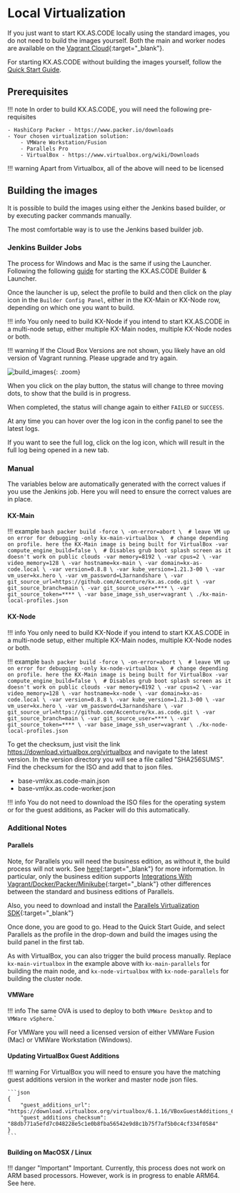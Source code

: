 # Local Virtualization

If you just want to start KX.AS.CODE locally using the standard images, you do not need to build the images yourself. Both the main and worker nodes are available on the [Vagrant Cloud](https://app.vagrantup.com/kxascode/){:target="\_blank"}.

For starting KX.AS.CODE without building the images yourself, follow the [Quick Start Guide](../Quick-Start-Guide.md).

## Prerequisites

!!! note
    In order to build KX.AS.CODE, you will need the following pre-requisites

    - HashiCorp Packer - https://www.packer.io/downloads
    - Your chosen virtualization solution:
        - VMWare Workstation/Fusion
        - Parallels Pro
        - VirtualBox - https://www.virtualbox.org/wiki/Downloads

!!! warning
    Apart from Virtualbox, all of the above will need to be licensed

## Building the images

It is possible to build the images using either the Jenkins based builder, or by executing packer commands manually.

The most comfortable way is to use the Jenkins based builder job.

### Jenkins Builder Jobs

The process for Windows and Mac is the same if using the Launcher. Following the following [guide](../Deployment/Initial-Setup.md) for starting the KX.AS.CODE Builder & Launcher.

Once the launcher is up, select the profile to build and then click on the play icon in the `Builder Config Panel`, either in the KX-Main or KX-Node row, depending on which one you want to build.

!!! info
    You only need to build KX-Node if you intend to start KX.AS.CODE in a multi-node setup, either multiple KX-Main nodes, multiple KX-Node nodes or both.

!!! warning
    If the Cloud Box Versions are not shown, you likely have an old version of Vagrant running. Please upgrade and try again.

![build_images](../assets/images/kx-as-code_configurator_select-profile.png){: .zoom}

When you click on the play button, the status will change to three moving dots, to show that the build is in progress.

When completed, the status will change again to either `FAILED` or `SUCCESS`.

At any time you can hover over the log icon in the config panel to see the latest logs.

If you want to see the full log, click on the log icon, which will result in the full log being opened in a new tab.

### Manual

The variables below are automatically generated with the correct values if you use the Jenkins job. Here you will need to ensure the correct values are in place.

#### KX-Main

!!! example
    ```bash
    packer build -force \
      -on-error=abort \  # leave VM up on error for debugging
      -only kx-main-virtualbox \  # change depending on profile. here the KX-Main image is being built for VirtualBox
      -var compute_engine_build=false \  # Disables grub boot splash screen as it doesn't work on public clouds
      -var memory=8192 \
      -var cpus=2 \
      -var video_memory=128 \
      -var hostname=kx-main \
      -var domain=kx-as-code.local \
      -var version=0.8.8 \
      -var kube_version=1.21.3-00 \
      -var vm_user=kx.hero \
      -var vm_password=L3arnandshare \
      -var git_source_url=https://github.com/Accenture/kx.as.code.git \
      -var git_source_branch=main \
      -var git_source_user=**** \
      -var git_source_token=**** \
      -var base_image_ssh_user=vagrant \
      ./kx-main-local-profiles.json
    ```

#### KX-Node

!!! info
    You only need to build KX-Node if you intend to start KX.AS.CODE in a multi-node setup, either multiple KX-Main nodes, multiple KX-Node nodes or both.

!!! example
    ```bash
    packer build -force \
      -on-error=abort \  # leave VM up on error for debugging
      -only kx-node-virtualbox \  # change depending on profile. here the KX-Main image is being built for VirtualBox
      -var compute_engine_build=false \  # Disables grub boot splash screen as it doesn't work on public clouds
      -var memory=8192 \
      -var cpus=2 \
      -var video_memory=128 \
      -var hostname=kx-node \
      -var domain=kx-as-code.local \
      -var version=0.8.8 \
      -var kube_version=1.21.3-00 \
      -var vm_user=kx.hero \
      -var vm_password=L3arnandshare \
      -var git_source_url=https://github.com/Accenture/kx.as.code.git \
      -var git_source_branch=main \
      -var git_source_user=**** \
      -var git_source_token=**** \
      -var base_image_ssh_user=vagrant \
      ./kx-node-local-profiles.json
    ```

To get the checksum, just visit the link https://download.virtualbox.org/virtualbox and navigate to the latest version. In the version directory you will see a file called "SHA256SUMS". Find the checksum for the ISO and add that to json files.

- base-vm\kx.as.code-main.json
- base-vm\kx.as.code-worker.json

!!! info
    You do not need to download the ISO files for the operating system or for the guest additions, as Packer will do this automatically.

### Additional Notes

#### Parallels

Note, for Parallels you will need the business edition, as without it, the build process will not work. See [here](https://www.packer.io/docs/builders/parallels){:target="\_blank"} for more information. In particular, only the business edition supports [Integrations With Vagrant/Docker/Packer/Minikube](https://www.parallels.com/eu/products/desktop/pro/){:target="\_blank"} other differences between the standard and business editions of Parallels.

Also, you need to download and install the [Parallels Virtualization SDK](https://www.parallels.com/products/business/download/#pdb-v17){:target="\_blank"}

Once done, you are good to go. Head to the Quick Start Guide, and select Parallels as the profile in the drop-down and build the images using the build panel in the first tab.

As with VirtualBox, you can also trigger the build process manually. Replace `kx-main-virtualbox` in the example above with `kx-main-parallels` for building the main node, and `kx-node-virtualbox` with `kx-node-parallels` for building the cluster node.

#### VMWare

!!! info
    The same OVA is used to deploy to both `VMWare Desktop` and to `VMWare vSphere`.`

For VMWare you will need a licensed version of either VMWare Fusion (Mac) or VMWare Workstation (Windows).

#### Updating VirtualBox Guest Additions

!!! warning
    For VirtualBox you will need to ensure you have the matching guest additions version in the worker and master node json files.

    ```json
    {
        "guest_additions_url": "https://download.virtualbox.org/virtualbox/6.1.16/VBoxGuestAdditions_6.1.16.iso",
        "guest_additions_checksum": "88db771a5efd7c048228e5c1e0b8fba56542e9d8c1b75f7af5b0c4cf334f0584"
    }
    ```

#### Building on MacOSX / Linux

!!! danger "Important"
    Important. Currently, this process does not work on ARM based processors. However, work is in progress to enable ARM64. See here.
